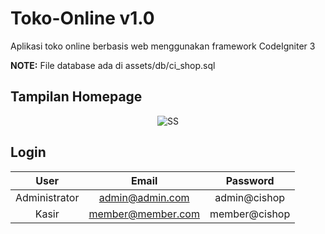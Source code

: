 # Toko-Online v1.0

Aplikasi toko online berbasis web menggunakan framework CodeIgniter 3

**NOTE:** File database ada di assets/db/ci_shop.sql

## Tampilan Homepage

<p align="center">
  <img src="https://i.ibb.co/44TqPrJ/Annotation-2020-04-26-063829.png" alt="SS">
</p>

## Login

|      User     |       Email      	|    Password   |
|:-------------:|:-----------------:|:-------------:|
| Administrator | admin@admin.com  	| admin@cishop	|
| Kasir         | member@member.com	| member@cishop	|
